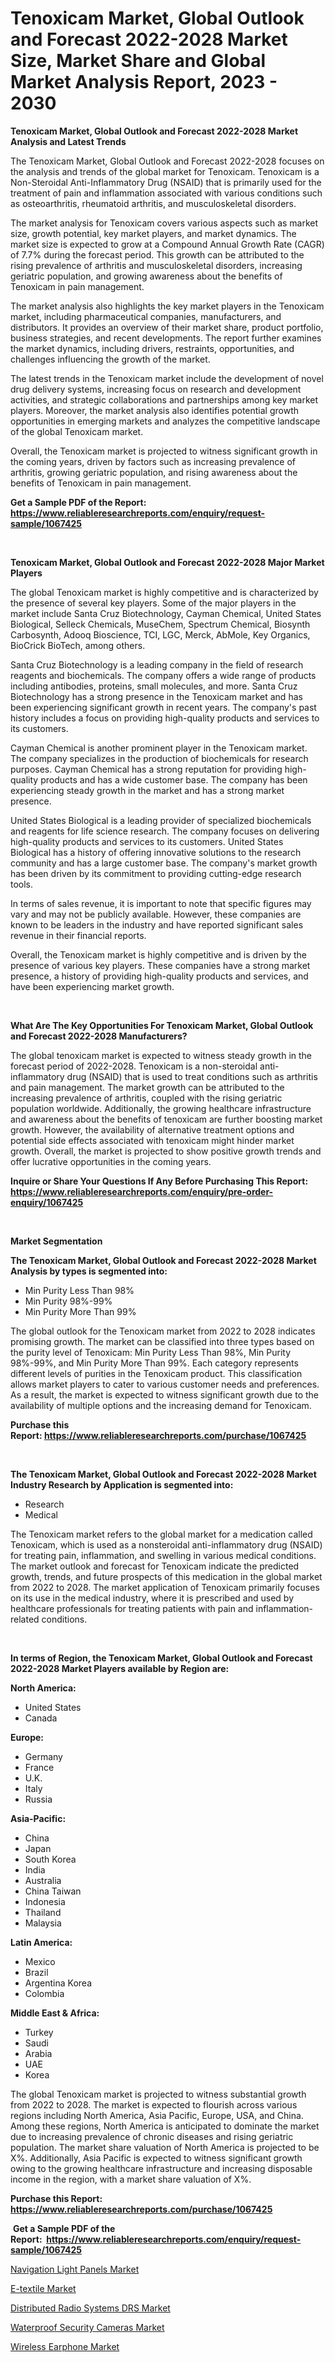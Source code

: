 <p><h1>Tenoxicam Market, Global Outlook and Forecast 2022-2028 Market Size, Market Share and Global Market Analysis Report, 2023 - 2030</h1></p><p><strong>Tenoxicam Market, Global Outlook and Forecast 2022-2028 Market Analysis and Latest Trends</strong></p>
<p><p>The Tenoxicam Market, Global Outlook and Forecast 2022-2028 focuses on the analysis and trends of the global market for Tenoxicam. Tenoxicam is a Non-Steroidal Anti-Inflammatory Drug (NSAID) that is primarily used for the treatment of pain and inflammation associated with various conditions such as osteoarthritis, rheumatoid arthritis, and musculoskeletal disorders. </p><p>The market analysis for Tenoxicam covers various aspects such as market size, growth potential, key market players, and market dynamics. The market size is expected to grow at a Compound Annual Growth Rate (CAGR) of 7.7% during the forecast period. This growth can be attributed to the rising prevalence of arthritis and musculoskeletal disorders, increasing geriatric population, and growing awareness about the benefits of Tenoxicam in pain management.</p><p>The market analysis also highlights the key market players in the Tenoxicam market, including pharmaceutical companies, manufacturers, and distributors. It provides an overview of their market share, product portfolio, business strategies, and recent developments. The report further examines the market dynamics, including drivers, restraints, opportunities, and challenges influencing the growth of the market.</p><p>The latest trends in the Tenoxicam market include the development of novel drug delivery systems, increasing focus on research and development activities, and strategic collaborations and partnerships among key market players. Moreover, the market analysis also identifies potential growth opportunities in emerging markets and analyzes the competitive landscape of the global Tenoxicam market.</p><p>Overall, the Tenoxicam market is projected to witness significant growth in the coming years, driven by factors such as increasing prevalence of arthritis, growing geriatric population, and rising awareness about the benefits of Tenoxicam in pain management.</p></p>
<p><strong>Get a Sample PDF of the Report:&nbsp; <a href="https://www.reliableresearchreports.com/enquiry/request-sample/1067425">https://www.reliableresearchreports.com/enquiry/request-sample/1067425</a></strong></p>
<p>&nbsp;</p>
<p><strong>Tenoxicam Market, Global Outlook and Forecast 2022-2028 Major Market Players</strong></p>
<p><p>The global Tenoxicam market is highly competitive and is characterized by the presence of several key players. Some of the major players in the market include Santa Cruz Biotechnology, Cayman Chemical, United States Biological, Selleck Chemicals, MuseChem, Spectrum Chemical, Biosynth Carbosynth, Adooq Bioscience, TCI, LGC, Merck, AbMole, Key Organics, BioCrick BioTech, among others.</p><p>Santa Cruz Biotechnology is a leading company in the field of research reagents and biochemicals. The company offers a wide range of products including antibodies, proteins, small molecules, and more. Santa Cruz Biotechnology has a strong presence in the Tenoxicam market and has been experiencing significant growth in recent years. The company's past history includes a focus on providing high-quality products and services to its customers.</p><p>Cayman Chemical is another prominent player in the Tenoxicam market. The company specializes in the production of biochemicals for research purposes. Cayman Chemical has a strong reputation for providing high-quality products and has a wide customer base. The company has been experiencing steady growth in the market and has a strong market presence.</p><p>United States Biological is a leading provider of specialized biochemicals and reagents for life science research. The company focuses on delivering high-quality products and services to its customers. United States Biological has a history of offering innovative solutions to the research community and has a large customer base. The company's market growth has been driven by its commitment to providing cutting-edge research tools.</p><p>In terms of sales revenue, it is important to note that specific figures may vary and may not be publicly available. However, these companies are known to be leaders in the industry and have reported significant sales revenue in their financial reports.</p><p>Overall, the Tenoxicam market is highly competitive and is driven by the presence of various key players. These companies have a strong market presence, a history of providing high-quality products and services, and have been experiencing market growth.</p></p>
<p>&nbsp;</p>
<p><strong>What Are The Key Opportunities For Tenoxicam Market, Global Outlook and Forecast 2022-2028 Manufacturers?</strong></p>
<p><p>The global tenoxicam market is expected to witness steady growth in the forecast period of 2022-2028. Tenoxicam is a non-steroidal anti-inflammatory drug (NSAID) that is used to treat conditions such as arthritis and pain management. The market growth can be attributed to the increasing prevalence of arthritis, coupled with the rising geriatric population worldwide. Additionally, the growing healthcare infrastructure and awareness about the benefits of tenoxicam are further boosting market growth. However, the availability of alternative treatment options and potential side effects associated with tenoxicam might hinder market growth. Overall, the market is projected to show positive growth trends and offer lucrative opportunities in the coming years.</p></p>
<p><strong>Inquire or Share Your Questions If Any Before Purchasing This Report: <a href="https://www.reliableresearchreports.com/enquiry/pre-order-enquiry/1067425">https://www.reliableresearchreports.com/enquiry/pre-order-enquiry/1067425</a></strong></p>
<p>&nbsp;</p>
<p><strong>Market Segmentation</strong></p>
<p><strong>The Tenoxicam Market, Global Outlook and Forecast 2022-2028 Market Analysis by types is segmented into:</strong></p>
<p><ul><li>Min Purity Less Than 98%</li><li>Min Purity 98%-99%</li><li>Min Purity More Than 99%</li></ul></p>
<p><p>The global outlook for the Tenoxicam market from 2022 to 2028 indicates promising growth. The market can be classified into three types based on the purity level of Tenoxicam: Min Purity Less Than 98%, Min Purity 98%-99%, and Min Purity More Than 99%. Each category represents different levels of purities in the Tenoxicam product. This classification allows market players to cater to various customer needs and preferences. As a result, the market is expected to witness significant growth due to the availability of multiple options and the increasing demand for Tenoxicam.</p></p>
<p><strong>Purchase this Report:&nbsp;<a href="https://www.reliableresearchreports.com/purchase/1067425">https://www.reliableresearchreports.com/purchase/1067425</a></strong></p>
<p>&nbsp;</p>
<p><strong>The Tenoxicam Market, Global Outlook and Forecast 2022-2028 Market Industry Research by Application is segmented into:</strong></p>
<p><ul><li>Research</li><li>Medical</li></ul></p>
<p><p>The Tenoxicam market refers to the global market for a medication called Tenoxicam, which is used as a nonsteroidal anti-inflammatory drug (NSAID) for treating pain, inflammation, and swelling in various medical conditions. The market outlook and forecast for Tenoxicam indicate the predicted growth, trends, and future prospects of this medication in the global market from 2022 to 2028. The market application of Tenoxicam primarily focuses on its use in the medical industry, where it is prescribed and used by healthcare professionals for treating patients with pain and inflammation-related conditions.</p></p>
<p>&nbsp;</p>
<p><strong>In terms of Region, the Tenoxicam Market, Global Outlook and Forecast 2022-2028 Market Players available by Region are:</strong></p>
<p>
    <p> <strong> North America: </strong>
        <ul>
            <li>United States</li>
            <li>Canada</li>
        </ul>
        </p> 
    <p> <strong> Europe: </strong>
        <ul>
            <li>Germany</li>
            <li>France</li>
            <li>U.K.</li>
            <li>Italy</li>
            <li>Russia</li>
        </ul>
        </p> 
    <p> <strong> Asia-Pacific: </strong>
        <ul>
            <li>China</li>
            <li>Japan</li>
            <li>South Korea</li>
            <li>India</li>
            <li>Australia</li>
            <li>China Taiwan</li>
            <li>Indonesia</li>
            <li>Thailand</li>
            <li>Malaysia</li>
        </ul>
        </p> 
    <p> <strong> Latin America: </strong>
        <ul>
            <li>Mexico</li>
            <li>Brazil</li>
            <li>Argentina Korea</li>
            <li>Colombia</li>
        </ul>
        </p> 
    <p> <strong> Middle East & Africa: </strong>
        <ul>
            <li>Turkey</li>
            <li>Saudi</li>
            <li>Arabia</li>
            <li>UAE</li>
            <li>Korea</li>
        </ul>
    </p>
    </p>
<p><p>The global Tenoxicam market is projected to witness substantial growth from 2022 to 2028. The market is expected to flourish across various regions including North America, Asia Pacific, Europe, USA, and China. Among these regions, North America is anticipated to dominate the market due to increasing prevalence of chronic diseases and rising geriatric population. The market share valuation of North America is projected to be X%. Additionally, Asia Pacific is expected to witness significant growth owing to the growing healthcare infrastructure and increasing disposable income in the region, with a market share valuation of X%.</p></p>
<p><strong>Purchase this Report: <a href="https://www.reliableresearchreports.com/purchase/1067425">https://www.reliableresearchreports.com/purchase/1067425</a></strong></p>
<p>&nbsp;<strong>Get a Sample PDF of the Report:&nbsp;&nbsp;<a href="https://www.reliableresearchreports.com/enquiry/request-sample/1067425">https://www.reliableresearchreports.com/enquiry/request-sample/1067425</a></strong></p>
<p><strong></strong></p>
<p><p><a href="https://www.linkedin.com/pulse/navigation-light-panels-market-share-amp-new-trends-analysis-ic7ge/">Navigation Light Panels Market</a></p><p><a href="https://www.linkedin.com/pulse/e-textile-market-research-report-unlocks-analysis-financial-b2rye/">E-textile Market</a></p><p><a href="https://www.reportprime.com/distributed-radio-systems-drs-r5526">Distributed Radio Systems DRS Market</a></p><p><a href="https://medium.com/@darrensipes2023/waterproof-security-cameras-market-size-growth-forecast-2023-2030-d06ff93b4b96">Waterproof Security Cameras Market</a></p><p><a href="https://medium.com/@sanjoy753352/wireless-earphone-market-size-growth-forecast-2023-2030-c72a8d280588">Wireless Earphone Market</a></p></p>